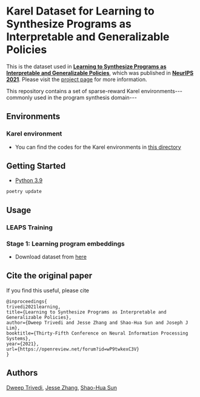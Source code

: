 # Karel Dataset for Learning to Synthesize Programs as Interpretable and Generalizable Policies

This is the dataset used in [**Learning to Synthesize Programs as Interpretable and Generalizable Policies**](https://arxiv.org/abs/2108.13643), which was published in [**NeurIPS 2021**](https://neurips.cc/Conferences/2021/). Please visit the [project page](https://clvrai.com/leaps/) for more information.

This repository contains a set of sparse-reward Karel environments---commonly used in the program synthesis domain---

## Environments

### Karel environment
- You can find the codes for the Karel environments in [this directory](./karel)

## Getting Started

- [Python 3.9](https://www.python.org/downloads/release/python-390/)

```
poetry update
```

## Usage

### LEAPS Training

### Stage 1: Learning program embeddings

- Download dataset from [here](https://drive.google.com/drive/folders/1CM4_1zBAXgztPX6n_D6HmavYujZSfdV4?usp=sharing)

## Cite the original paper

If you find this useful, please cite

```
@inproceedings{
trivedi2021learning,
title={Learning to Synthesize Programs as Interpretable and Generalizable Policies},
author={Dweep Trivedi and Jesse Zhang and Shao-Hua Sun and Joseph J Lim},
booktitle={Thirty-Fifth Conference on Neural Information Processing Systems},
year={2021},
url={https://openreview.net/forum?id=wP9twkexC3V}
}
```

## Authors

[Dweep Trivedi](https://dweeptrivedi.github.io/), [Jesse Zhang](https://jesbu1.github.io/), [Shao-Hua Sun](https://shaohua0116.github.io/)
